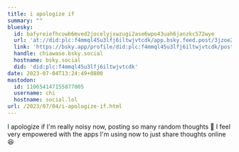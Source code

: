 ```yaml
---
title: i apologize if
summary: ""
bluesky:
  id: bafyreiefhcowb6mved2jocelyjxwzugi2ase6wpo43uah6janzkc572wye
  url: 'at://did:plc:f4mmql45u3lfj6iltwjvtcdk/app.bsky.feed.post/3jzoe2dlvf72m'
  link: 'https://bsky.app/profile/did:plc:f4mmql45u3lfj6iltwjvtcdk/post/3jzoe2dlvf72m'
  handle: chiawase.bsky.social
  hostname: bsky.social
  did: 'did:plc:f4mmql45u3lfj6iltwjvtcdk'
date: 2023-07-04T13:24:49+0800
mastodon:
  id: 110654147155877005
  username: chi
  hostname: social.lol
url: /2023/07/04/i-apologize-if.html
---
```


I apologize if I'm really noisy now, posting so many random thoughts 🙈 I feel very empowered with the apps I'm using now to just share thoughts online 😆
